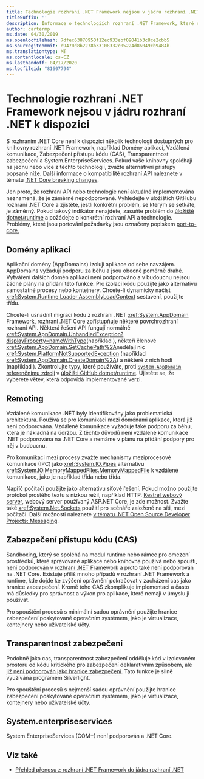 ```yaml
---
title: Technologie rozhraní .NET Framework nejsou v jádru rozhraní .NET k dispozici
titleSuffix: ''
description: Informace o technologiích rozhraní .NET Framework, které nejsou k dispozici na jádru rozhraní .NET
author: cartermp
ms.date: 04/30/2019
ms.openlocfilehash: 7dfec63870950f12ec933ebf09041b3c8ce2cbb5
ms.sourcegitcommit: d9470d8b2278b33108332c05224d86049cb9484b
ms.translationtype: MT
ms.contentlocale: cs-CZ
ms.lasthandoff: 04/17/2020
ms.locfileid: "81607794"
---
```

# <a name="net-framework-technologies-unavailable-on-net-core"></a>Technologie rozhraní .NET Framework nejsou v jádru rozhraní .NET k dispozici

S rozhraním .NET Core není k dispozici několik technologií dostupných pro knihovny rozhraní .NET Framework, například Domény aplikací, Vzdálená komunikace, Zabezpečení přístupu kódu (CAS), Transparentnost zabezpečení a System.EnterpriseServices. Pokud vaše knihovny spoléhají na jednu nebo více z těchto technologií, zvažte alternativní přístupy popsané níže. Další informace o kompatibilitě rozhraní API naleznete v tématu [.NET Core breaking changes](../compatibility/breaking-changes.md).

Jen proto, že rozhraní API nebo technologie není aktuálně implementována neznamená, že je záměrně nepodporované. Vyhledejte v úložištích GitHubu rozhraní .NET Core a zjistěte, jestli konkrétní problém, se kterým se setkáte, je záměrný. Pokud takový indikátor nenajdete, zasuňte problém do [úložiště dotnet/runtime](https://github.com/dotnet/runtime/issues) a požádejte o konkrétní rozhraní API a technologie. Problémy, které jsou portování požadavky jsou označeny popiskem [port-to-core.](https://github.com/dotnet/runtime/labels/port-to-core)

## <a name="appdomains"></a>Domény aplikací

Aplikační domény (AppDomains) izolují aplikace od sebe navzájem. AppDomains vyžadují podporu za běhu a jsou obecně poměrně drahé. Vytváření dalších domén aplikací není podporováno a v budoucnu nejsou žádné plány na přidání této funkce. Pro izolaci kódu použijte jako alternativu samostatné procesy nebo kontejnery. Chcete-li dynamicky načíst <xref:System.Runtime.Loader.AssemblyLoadContext> sestavení, použijte třídu.

Chcete-li usnadnit migraci kódu z rozhraní .NET <xref:System.AppDomain> Framework, rozhraní .NET Core zpřístupňuje některé povrchrozhraní rozhraní API. Některá řešení API fungují normálně <xref:System.AppDomain.UnhandledException?displayProperty=nameWithType>(například ), někteří členové <xref:System.AppDomain.SetCachePath%2A>nedělají nic <xref:System.PlatformNotSupportedException> (například <xref:System.AppDomain.CreateDomain%2A>) a některé z nich hodí (například ). Zkontrolujte typy, které používáte, proti [ `System.AppDomain` referenčnímu zdroji](https://github.com/dotnet/runtime/blob/master/src/libraries/System.Private.CoreLib/src/System/AppDomain.cs) v [úložišti GitHub dotnet/runtime](https://github.com/dotnet/runtime). Ujistěte se, že vyberete větev, která odpovídá implementované verzi.

## <a name="remoting"></a>Remoting

Vzdálené komunikace .NET byly identifikovány jako problematická architektura. Používá se pro komunikaci mezi doménami aplikace, která již není podporována. Vzdálené komunikace vyžaduje také podporu za běhu, která je nákladná na údržbu. Z těchto důvodů není vzdálené komunikace .NET podporována na .NET Core a nemáme v plánu na přidání podpory pro něj v budoucnu.

Pro komunikaci mezi procesy zvažte mechanismy meziprocesové komunikace (IPC) jako <xref:System.IO.Pipes> alternativu <xref:System.IO.MemoryMappedFiles.MemoryMappedFile> k vzdálené komunikace, jako je například třída nebo třída.

Napříč počítači použijte jako alternativu síťové řešení. Pokud možno použijte protokol prostého textu s nízkou režií, například HTTP. [Kestrel webový server](/aspnet/core/fundamentals/servers/kestrel), webový server používaný ASP.NET Core, je zde možnost. Zvažte také <xref:System.Net.Sockets> použití pro scénáře založené na síti, mezi počítači. Další možnosti naleznete [v tématu .NET Open Source Developer Projects: Messaging](https://github.com/Microsoft/dotnet/blob/master/dotnet-developer-projects.md#messaging).

## <a name="code-access-security-cas"></a>Zabezpečení přístupu kódu (CAS)

Sandboxing, který se spoléhá na modul runtime nebo rámec pro omezení prostředků, které spravované aplikace nebo knihovna používá nebo spouští, [není podporován v rozhraní .NET Framework](../../framework/misc/code-access-security.md) a proto také není podporován na .NET Core. Existuje příliš mnoho případů v rozhraní .NET Framework a runtime, kde dojde ke zvýšení oprávnění pokračovat v zacházení cas jako hranice zabezpečení. Kromě toho CAS zkomplikuje implementaci a často má důsledky pro správnost a výkon pro aplikace, které nemají v úmyslu ji používat.

Pro spouštění procesů s minimální sadou oprávnění použijte hranice zabezpečení poskytované operačním systémem, jako je virtualizace, kontejnery nebo uživatelské účty.

## <a name="security-transparency"></a>Transparentnost zabezpečení

Podobně jako cas, transparentnost zabezpečení odděluje kód v izolovaném prostoru od kódu kritického pro zabezpečení deklarativním způsobem, ale [již není podporován jako hranice zabezpečení](../../framework/misc/security-transparent-code.md). Tato funkce je silně využívána programem Silverlight.

Pro spouštění procesů s nejmenší sadou oprávnění použijte hranice zabezpečení poskytované operačním systémem, jako je virtualizace, kontejnery nebo uživatelské účty.

## <a name="systementerpriseservices"></a>System.enterpriseservices

System.EnterpriseServices (COM+) není podporován a .NET Core.

## <a name="see-also"></a>Viz také

- [Přehled přenosu z rozhraní .NET Framework do jádra rozhraní .NET](../porting/index.md)
